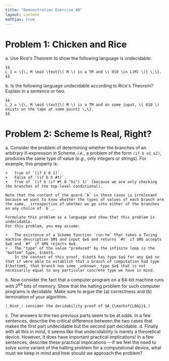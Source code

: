 ```yaml
---
title: "Demonstration Exercise #8"
layout: content
mathjax: true
---
```


# Problem 1: Chicken and Rice

a.  Use Rice's Theorem to show the following language is undecidable:

    $$
    L_1 = \{\, M \mid \text{\( M \) is a TM and \( 010 \in L(M) \)} \,\}.
    $$

b.  Is the following language undecidable according to Rice's Theorem?
    Explain in a sentence or two.

    $$
    L_2 = \{\, M \mid \text{\( M \) is a TM and on some input, \( 010 \) exists on the tape at some point} \,\}.
    $$

# Problem 2: Scheme Is Real, Right?

a.  Consider the problem of determining whether the branches of an arbitrary if-expression in Scheme, _i.e._, a problem of the form `(if b e1 e2)`, produces the same type of value (_e.g._, only integers or strings).
    For example, this property is:

    +   True of `(if b 0 1)`.
    +   False of `(if b 5 #t)`.
    +   True of `(if b (if #t 0 "hi") 1)` (because we are only checking the branches of the top-level conditional).

    Note that the content of the guard `b` in these cases is irrelevant because we want to know whether the types of values of each branch are the same, _irrespective of whether we go into either of the branches on any choice of `b`_.

    Formulate this problem as a language and show that this problem is undecidable.
    For this problem, you may assume:

    +   The existence of a Scheme function `run-tm` that takes a Turing machine description $M$ and input $w$ and returns `#t` if $M$ accepts $w$ and `#f` if $M$ rejects $w$.
    +   The "type" of the value "produced" by the infinite loop is the "bottom" type, $\bot$.
        In the context of this proof, $\bot$ has type $a$ for any $a$ so that if were able to establish that a branch of computation had type $\bottom$, that branch has some _unknown_ type $a$ that is not necessarily equal to any particular concrete type we have in mind.
b.  Now consider the fact that a computer program on a 64-bit machine runs with $2^{64}$ bits of memory.
    Show that the halting problem for such computer programs is decidable.
    Make sure to argue the (a) correctness and (b) termination of your algorithm.

    (_Hint_: consider the decidability proof of $A_{\mathsf{LBA}}$.)
c.  The answers to the two previous parts seem to be at odds.
    In a few sentences, describe the critical difference between the two cases that makes the first part undecidable but the second part decidable.
d.  Finally with all this in mind, it seems like that undecidability is merely a theoretical device.
    However, it does have important practical implications!  In a few sentences, describe these practical implications---if we feel the need to solve some variant of the halting problem for a computational device, what must we keep in mind and how should we approach the problem?
